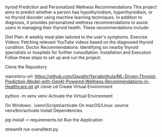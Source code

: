 hyroid Prediction and Personalized Wellness Recommendations
This project aims to predict whether a person has hypothyroidism, hyperthyroidism, or no thyroid disorder using machine learning techniques. In addition to diagnosis, it provides personalized wellness recommendations to assist users in managing their thyroid health. These recommendations include:

Diet Plan: A weekly meal plan tailored to the user's symptoms.
Exercise Videos: Fetching relevant YouTube videos based on the diagnosed thyroid condition.
Doctor Recommendations: Identifying six nearby thyroid specialists or hospitals for further consultation.
Installation and Execution
Follow these steps to set up and run the project:

Clone the Repository

repository-url: https://github.com/GayathriYarrabothula/ML-Driven-Thyroid-Prediction-Model-with-GenAI-Powered-Wellness-Recommendations-in-Healthcare.git
git clone <repository-url>
cd <repository-folder>
Create Virtual Environment

python -m venv venv
Activate the Virtual Environment

On Windows:
.\venv\Scripts\activate
On macOS/Linux:
source venv/bin/activate
Install Dependencies

pip install -r requirements.txt
Run the Application

streamlit run overalltest.py
